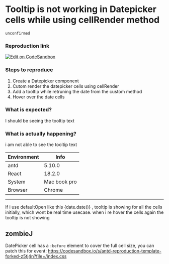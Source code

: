 # Tooltip is not working in Datepicker cells while using cellRender method

`unconfirmed`

### Reproduction link

[![Edit on CodeSandbox](https://codesandbox.io/static/img/play-codesandbox.svg)](https://codesandbox.io/s/antd-reproduction-template-forked-5wtm5c?file=/index.js)

### Steps to reproduce

1. Create a Datepicker component
2. Cutom render the datepicker cells using cellRender
3. Add a tooltip while retruning the date from the custom method
4. Hover over the date cells

### What is expected?

I should be seeing the tooltip text

### What is actually happening?

i am not able to see the tooltip text

| Environment | Info         |
| ----------- | ------------ |
| antd        | 5.10.0       |
| React       | 18.2.0       |
| System      | Mac book pro |
| Browser     | Chrome       |

---

If i use defaultOpen like this <Tooltip defaultOpen={true} title="prompt text"> <span>{date.date()}</span> </Tooltip>, tooltip is showing for all the cells initially, which wont be real time usecase. when i re hover the cells again the tooltip is not showing

<!-- generated by ant-design-issue-helper. DO NOT REMOVE -->

## zombieJ

DatePicker cell has a `:before` element to cover the full cell size, you can patch this for event: https://codesandbox.io/s/antd-reproduction-template-forked-z5tj4n?file=/index.css
